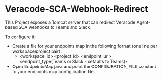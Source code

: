 # Veracode-SCA-Webhook-Redirect

This Project exposes a Tomcat server that can redirect Veracode Agent-based SCA webhooks to Teams and Slack.

To configure it:
* Create a file for your endpoints map in the following format (one line per workspace/project pair):
    * <workspace_id> <project_id> <endpoint_url> <endpoint_type(Teams or Slack - defaults to Teams)>
* Open EndpointsMap.java and point the CONFIGURATION_FILE constant to your endpoints map configuiration file.
